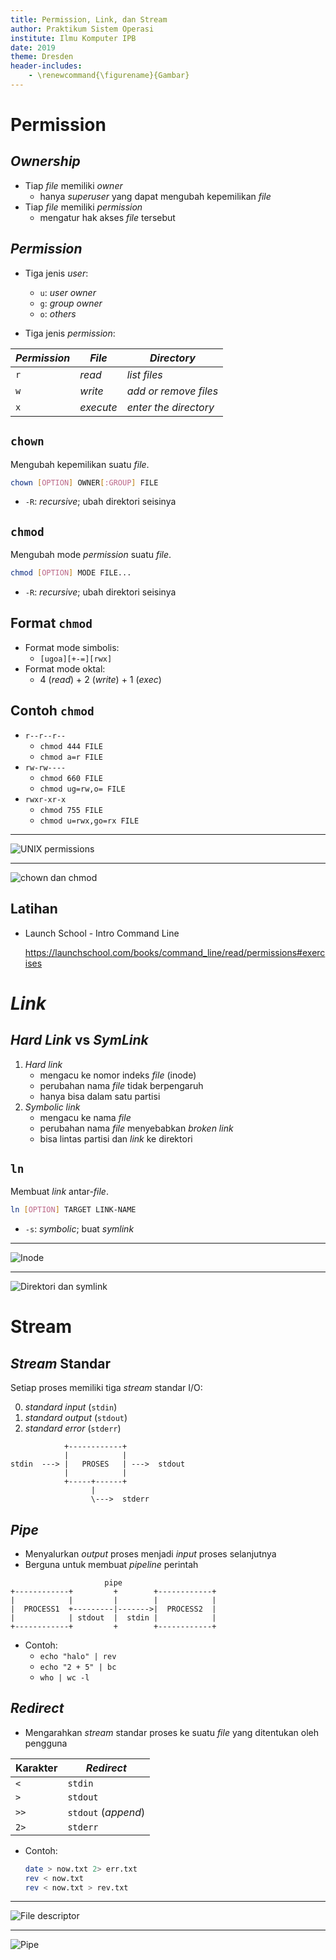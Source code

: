 ```yaml
---
title: Permission, Link, dan Stream
author: Praktikum Sistem Operasi
institute: Ilmu Komputer IPB
date: 2019
theme: Dresden
header-includes:
    - \renewcommand{\figurename}{Gambar}
---
```



# Permission


## *Ownership*

- Tiap *file* memiliki *owner*
    - hanya *superuser* yang dapat mengubah kepemilikan *file*
- Tiap *file* memiliki *permission*
    - mengatur hak akses *file* tersebut

##  *Permission*

- Tiga jenis *user*:
    - `u`: *user owner*
    - `g`: *group owner*
    - `o`: *others*

- Tiga jenis *permission*:

|*Permission* | *File*    | *Directory*           |
|------------ | --------- | --------------------- |
|`r`          | *read*    | *list files*          |
|`w`          | *write*   | *add or remove files* |
|`x`          | *execute* | *enter the directory* |

<!--

## `su`
Berubah menjadi *user* lain atau menjadi *superuser*.
```bash
su [OPTION] [USERNAME]
```
- `-c CMD`: *command*; jalankan perintah `CMD`
- `-l`: *login*; set *environment* seperti jika login langsung

-->

## `chown`
Mengubah kepemilikan suatu *file*.
```bash
chown [OPTION] OWNER[:GROUP] FILE
```
- `-R`: *recursive*; ubah direktori seisinya

## `chmod`
Mengubah mode *permission* suatu *file*.
```bash
chmod [OPTION] MODE FILE...
```
- `-R`: *recursive*; ubah direktori seisinya

## Format `chmod`

- Format mode simbolis:
    - `[ugoa][+-=][rwx]`
- Format mode oktal:
    - 4 (*read*) + 2 (*write*) + 1 (*exec*)

## Contoh `chmod`

- `r--r--r--`
    - `chmod 444 FILE`
    - `chmod a=r FILE`
- `rw-rw----`
    - `chmod 660 FILE`
    - `chmod ug=rw,o= FILE`
- `rwxr-xr-x`
    - `chmod 755 FILE`
    - `chmod u=rwx,go=rx FILE`

---

![UNIX permissions](img/permissions.png)

---

![`chown` dan `chmod`](img/chown-chmod.png)

## Latihan

- Launch School - Intro Command Line

    <https://launchschool.com/books/command_line/read/permissions#exercises>


# *Link*

## *Hard Link* vs *SymLink*

1. *Hard link*
    - mengacu ke nomor indeks *file* (inode)
    - perubahan nama *file* tidak berpengaruh
    - hanya bisa dalam satu partisi
2. *Symbolic link*
    - mengacu ke nama *file*
    - perubahan nama *file* menyebabkan *broken link*
    - bisa lintas partisi dan *link* ke direktori

## `ln`
Membuat *link* antar-*file*.
```bash
ln [OPTION] TARGET LINK-NAME
```
- `-s`: *symbolic*; buat *symlink*

---

![Inode](img/inodes.png)

---

![Direktori dan symlink](img/directories.png)


# Stream

## *Stream* Standar

Setiap proses memiliki tiga *stream* standar I/O:

0. *standard input* (`stdin`)
1. *standard output* (`stdout`)
2. *standard error* (`stderr`)

```
            +------------+
            |            |
stdin  ---> |   PROSES   | --->  stdout
            |            |
            +-----+------+
                  |
                  \--->  stderr
```

## *Pipe*

- Menyalurkan *output* proses menjadi *input* proses selanjutnya
- Berguna untuk membuat *pipeline* perintah

```
                     pipe
+------------+         +        +------------+
|            |         |        |            |
|  PROCESS1  +---------|------->|  PROCESS2  |
|            | stdout  |  stdin |            |
+------------+         +        +------------+
```

- Contoh:
    - `echo "halo" | rev`
    - `echo "2 + 5" | bc`
    - `who | wc -l`

## *Redirect*

- Mengarahkan *stream* standar proses ke suatu *file* yang ditentukan oleh pengguna

|Karakter | *Redirect* |
|-------- | ---------- |
|`<`      | `stdin`    |
|`>`      | `stdout`   |
|`>>`     | `stdout` (*append*) |
|`2>`     | `stderr`   |

- Contoh:

    ```bash
    date > now.txt 2> err.txt
    rev < now.txt
    rev < now.txt > rev.txt
    ```

---

![File descriptor](img/file-descriptors.png)

---

![Pipe](img/pipes.png)

<!--

## Tugas Bonus

Buatlah sebuah blog dengan menggunakan '`hugo`'.

Panduannya lihat di:

- <http://os.apps.cs.ipb.ac.id/~auriza/blog/posts/hugo-start/>

-->
